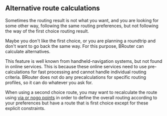 ## Alternative route calculations

Sometimes the routing result is not what you want, and you are looking for some
other way, following the same routing preferences, but not following the way of
the first choice routing result.

Maybe you don't like the first choice, or you are planning a roundtrip and don't
want to go back the same way. For this purpose, BRouter can calculate
alternatives.

This feature is well known from handheld-navigation systems, but not found in
online services. This is because these online services need to use
pre-calculations for fast processing and cannot handle individual routing
criteria. BRouter does not do any precalculations for specific routing profiles,
so it can do whatever you ask for.

When using a second choice route, you may want to recalculate the route using
[via or nogo points](vianogo.md) in order to define the overall routing
according to your preferences but have a route that is first choice except for
these explicit constraints.
